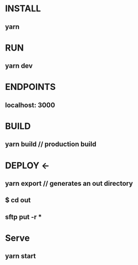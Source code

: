 # INSTALL 
## yarn 

# RUN 
## yarn dev 

# ENDPOINTS 
## localhost: 3000

# BUILD
## yarn build // production build

# DEPLOY <- 
## yarn export // generates an out directory
## $ cd out
## sftp put -r *

# Serve
## yarn start

